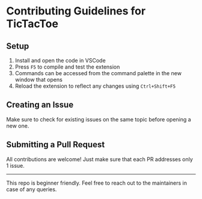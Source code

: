# Contributing Guidelines for TicTacToe

## Setup
1. Install and open the code in VSCode
2. Press `F5` to compile and test the extension
3. Commands can be accessed from the command palette in the new window that opens
4. Reload the extension to reflect any changes using `Ctrl+Shift+F5`


## Creating an Issue
Make sure to check for existing issues on the same topic before opening a new one.

## Submitting a Pull Request
All contributions are welcome! Just make sure that each PR addresses only 1 issue. 

---
This repo is beginner friendly. Feel free to reach out to the maintainers in case of any queries.
